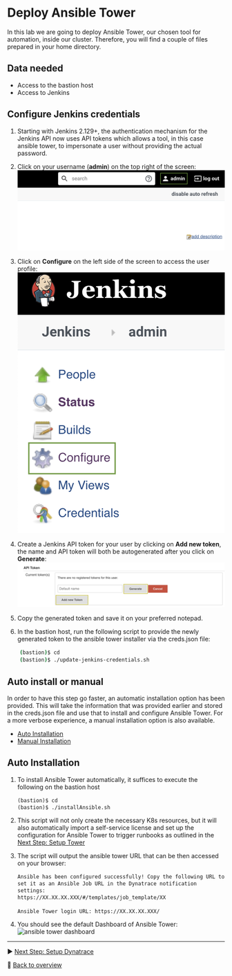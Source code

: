 # Deploy Ansible Tower

In this lab we are going to deploy Ansible Tower, our chosen tool for automation, inside our cluster. Therefore, you will find a couple of files prepared in your home directory.

## Data needed

* Access to the bastion host
* Access to Jenkins

## Configure Jenkins credentials

1. Starting with Jenkins 2.129+, the authentication mechanism for the Jenkins API now uses API tokens which allows a tool, in this case ansible tower, to impersonate a user without providing the actual password.

1. Click on your username (**admin**) on the top right of the screen:
![jenkins user](../assets/jenkins_user.png)

1. Click on **Configure** on the left side of the screen to access the user profile:
![jenkins user configure](../assets/jenkins-user-configure.png)

1. Create a Jenkins API token for your user by clicking on **Add new token**, the name and API token will both be autogenerated after you click on **Generate**:
![jenkins api token](../assets/jenkins-api-token.png)

1. Copy the generated token and save it on your preferred notepad.

1. In the bastion host, run the following script to provide the newly generated token to the ansible tower installer via the creds.json file:

```bash
    (bastion)$ cd
    (bastion)$ ./update-jenkins-credentials.sh
```

## Auto install or manual
In order to have this step go faster, an automatic installation option has been provided. This will take the information that was provided earlier and stored in the creds.json file and use that to install and configure Ansible Tower. For a more verbose experience, a manual installation option is also available.

* [Auto Installation](#auto-installation)
* [Manual Installation](./manual-installation.md)

## Auto Installation

1. To install Ansible Tower automatically, it suffices to execute the following on the bastion host
    ```
    (bastion)$ cd
    (bastion)$ ./installAnsible.sh
    ```
1. This script will not only create the necessary K8s resources, but it will also automatically import a self-service license and set up the configuration for Ansible Tower to trigger runbooks as outlined in the [Next Step: Setup Tower](../02_Setup_Tower)

1. The script will output the ansible tower URL that can be then accessed on your browser:

    ```
    Ansible has been configured successfully! Copy the following URL to set it as an Ansible Job URL in the Dynatrace notification settings:
    https://XX.XX.XX.XXX/#/templates/job_template/XX

    Ansible Tower login URL: https://XX.XX.XX.XXX/
    ```

1. You should see the default Dashboard of Ansible Tower:
![ansible tower dashboard](../assets/ansible-tower-initial.png)

---

:arrow_forward: [Next Step: Setup Dynatrace](../03_Setup_Dynatrace)

:arrow_up_small: [Back to overview](../)
